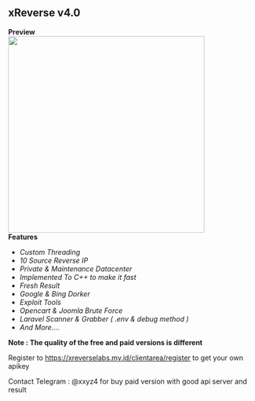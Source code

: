 ## xReverse v4.0

**Preview**<br>
  <image src="https://xreverselabs.my.id/assets/img/view.png" height="400">
  <br>
  **Features**
  
  - _Custom Threading_
  - _10 Source Reverse IP_
  - _Private & Maintenance Datacenter_
  - _Implemented To C++ to make it fast_
  - _Fresh Result_
  - _Google & Bing Dorker_
  - _Exploit Tools_
  - _Opencart & Joomla Brute Force_
  - _Laravel Scanner & Grabber ( .env & debug method )_
  - _And More...._

   **Note : The quality of the free and paid versions is different**

   Register to https://xreverselabs.my.id/clientarea/register to get your own apikey
 
Contact Telegram : @xxyz4 for buy paid version with good api server and result
